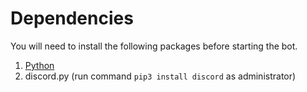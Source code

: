 # Dependencies 

You will need to install the following packages before starting the bot. 

1. [Python](https://www.python.org/downloads/)
2. discord.py (run command `pip3 install discord` as administrator)
